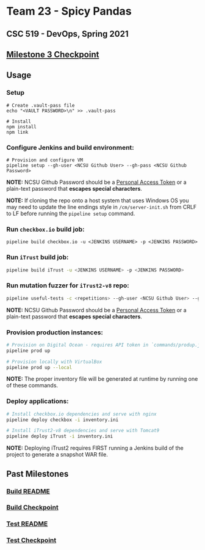 # Team 23 - Spicy Pandas

## CSC 519 - DevOps, Spring 2021

## [Milestone 3 Checkpoint](CHECKPOINT.md)

## Usage

### Setup
```shell
# Create .vault-pass file
echo "<VAULT PASSWORD>\n" >> .vault-pass

# Install
npm install
npm link
```

### Configure Jenkins and build environment:

```shell
# Provision and configure VM
pipeline setup --gh-user <NCSU Github User> --gh-pass <NCSU Github Password>
```
**NOTE:** NCSU Github Password should be a [Personal Access Token](https://docs.github.com/en/github/authenticating-to-github/creating-a-personal-access-token) or a plain-text password that **escapes special characters**.

**NOTE:** If cloning the repo onto a host system that uses Windows OS you may need to update the line endings style in `/cm/server-init.sh` from CRLF to LF before running the `pipeline setup` command.

### Run `checkbox.io` build job:

```shell
pipeline build checkbox.io -u <JENKINS USERNAME> -p <JENKINS PASSWORD>
```

### Run `iTrust` build job:
```sh
pipeline build iTrust -u <JENKINS USERNAME> -p <JENKINS PASSWORD>
```

### Run mutation fuzzer for `iTrust2-v8` repo:
```sh
pipeline useful-tests -c <repetitions> --gh-user <NCSU Github User> --gh-pass <NCSU Github Password>
```
**NOTE:** NCSU Github Password should be a [Personal Access Token](https://docs.github.com/en/github/authenticating-to-github/creating-a-personal-access-token) or a plain-text password that **escapes special characters**.

### Provision production instances:
```sh
# Provision on Digital Ocean - requires API token in `commands/produp.js`
pipeline prod up

# Provision locally with VirtualBox
pipeline prod up --local
```
**NOTE:** The proper inventory file will be generated at runtime by running one of these commands.

### Deploy applications:
```sh
# Install checkbox.io dependencies and serve with nginx
pipeline deploy checkbox -i inventory.ini

# Install iTrust2-v8 dependencies and serve with Tomcat9
pipeline deploy iTrust -i inventory.ini
```
**NOTE:** Deploying iTrust2 requires FIRST running a Jenkins build of the project to generate a snapshot WAR file.


## Past Milestones
### [Build README](M1%20Docs/README.md)
### [Build Checkpoint](M1%20Docs/CHECKPOINT.md)
### [Test README](M2%20Docs/README.md)
### [Test Checkpoint](M2%20Docs/CHECKPOINT.md)
